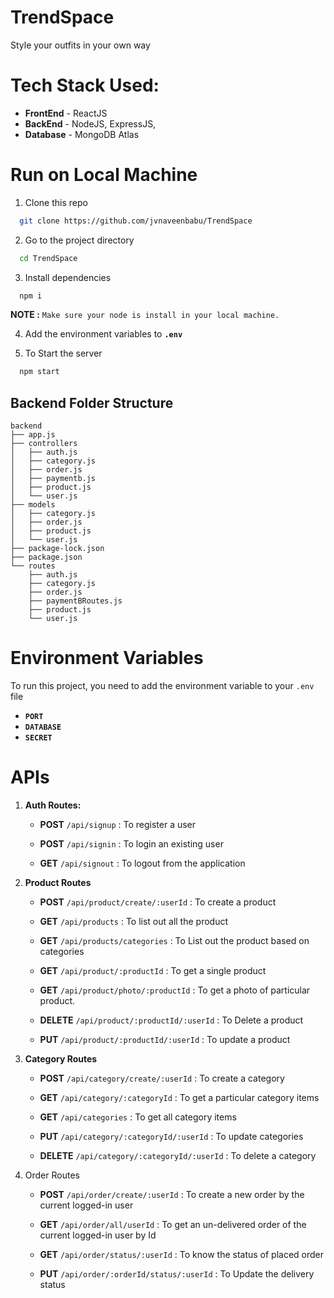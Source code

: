 # TrendSpace
Style your outfits in your own way 

# Tech Stack Used:
- **FrontEnd** - ReactJS 
- **BackEnd**  - NodeJS, ExpressJS,
- **Database** - MongoDB Atlas

# Run on Local Machine 

1. Clone this repo 

```bash
  git clone https://github.com/jvnaveenbabu/TrendSpace
```

2. Go to the project directory

```bash
  cd TrendSpace
```

3. Install dependencies

```bash
  npm i
```
**NOTE :** `Make sure your node is install in your local machine.` 

4. Add the environment variables to **`.env`**

5. To Start the server

```bash
  npm start
```

## Backend Folder Structure
```
backend
├── app.js
├── controllers
│   ├── auth.js
│   ├── category.js
│   ├── order.js
│   ├── paymentb.js
│   ├── product.js
│   └── user.js
├── models
│   ├── category.js
│   ├── order.js
│   ├── product.js
│   └── user.js
├── package-lock.json
├── package.json
└── routes
    ├── auth.js
    ├── category.js
    ├── order.js
    ├── paymentBRoutes.js
    ├── product.js
    └── user.js
```

# Environment Variables

To run this project, you need to add the environment variable to your `.env` file <br>

- **`PORT`**
- **`DATABASE`**
- **`SECRET`**

# APIs 

1. **Auth Routes:**
  
     * **POST** ``/api/signup`` : 
  To register a user

     * **POST** ``/api/signin`` : To login an existing user

     * **GET** ``/api/signout`` : To logout from the application


2. **Product Routes**

     * **POST** ``/api/product/create/:userId`` : To create a product

     * **GET** ``/api/products`` : To list out all the product

     * **GET** ``/api/products/categories`` : To List out the product based on categories

     * **GET** ``/api/product/:productId`` : To get a single product
  
     * **GET** ``/api/product/photo/:productId`` : To get a photo of particular product.
  
     * **DELETE** ``/api/product/:productId/:userId`` : To Delete a product
  
     * **PUT** ``/api/product/:productId/:userId`` : To update a product   

3. **Category Routes**

     * **POST** ``/api/category/create/:userId`` : To create a category
  
     * **GET** ``/api/category/:categoryId`` : To get a particular category items
  
     * **GET** ``/api/categories`` : To get all category items

     * **PUT** ``/api/category/:categoryId/:userId`` : To update categories
  
     * **DELETE** ``/api/category/:categoryId/:userId`` : To delete a category

4. Order Routes

    * **POST** ``/api/order/create/:userId`` : To create a new order by the current logged-in user

    * **GET** ``/api/order/all/userId`` : To get an un-delivered order of the current logged-in user by Id

    * **GET** ``/api/order/status/:userId`` : To know the status of placed order

    * **PUT** ``/api/order/:orderId/status/:userId`` : To Update the delivery status
